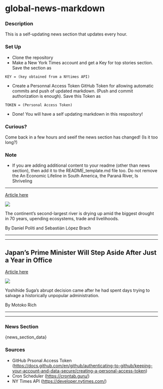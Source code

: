 # global-news-markdown

### Description 
This is a self-updating news section that updates every hour.

### Set Up 
* Clone the repository
* Make a New York Times account and get a Key for top stories section. Save the section as 
 ```
 KEY = (key obtained from a NYtimes API)
 ```
*  Create a Personnal Access Token GitHub Token for allowing automatic commits and push of updated markdown. (Push and commit authorization is enough). Save this Token as 
```
TOKEN = (Personal Access Token)
```
* Done! You will have a self updating markdown in this respository!

### Curious?
Come back in a few hours and seeif the news section has changed! (Is it too long?)

### Note
* If you are adding additional content to your readme (other than news section), then add it to the README_template.md file too. Do not remove the An Economic Lifeline in South America, the Paraná River, Is Shriveling
----------------------------------------------------------------------

[Article here](https://www.nytimes.com/2021/09/04/world/americas/drought-argentina-parana-river.html)

[![](https://static01.nyt.com/images/2021/09/04/world/04Argentina-Drought/04Argentina-Drought-superJumbo.jpg)](https://www.nytimes.com/2021/09/04/world/americas/drought-argentina-parana-river.html)

The continent’s second-largest river is drying up amid the biggest drought in 70 years, upending ecosystems, trade and livelihoods.

By Daniel Politi and Sebastián López Brach

* * *

* * *

Japan’s Prime Minister Will Step Aside After Just a Year in Office
------------------------------------------------------------------

[Article here](https://www.nytimes.com/2021/09/02/world/asia/japan-suga-resign-election.html)

[![](https://static01.nyt.com/images/2021/09/03/world/03japan-suga/merlin_193290843_6cf30927-024e-446a-859c-4c9add721d23-superJumbo.jpg)](https://www.nytimes.com/2021/09/02/world/asia/japan-suga-resign-election.html)

Yoshihide Suga’s abrupt decision came after he had spent days trying to salvage a historically unpopular administration.

By Motoko Rich

* * *

* * *

### News Section 
{news_section_data}


### Sources 
* GitHub Prsonal Access Token (https://docs.github.com/en/github/authenticating-to-github/keeping-your-account-and-data-secure/creating-a-personal-access-token)
* Cron Scheduler (https://crontab.guru/)
* NY Times API (https://developer.nytimes.com/)
